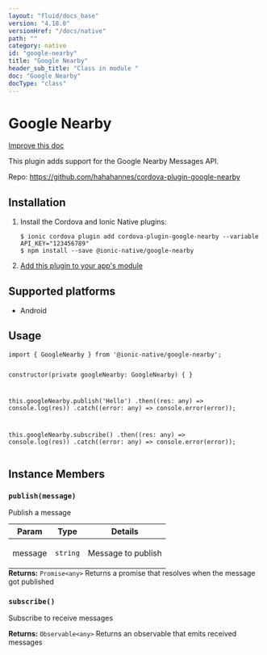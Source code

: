 ```yaml
---
layout: "fluid/docs_base"
version: "4.18.0"
versionHref: "/docs/native"
path: ""
category: native
id: "google-nearby"
title: "Google Nearby"
header_sub_title: "Class in module "
doc: "Google Nearby"
docType: "class"
---
```


<h1 class="api-title">Google Nearby</h1>

<a class="improve-v2-docs" href="http://github.com/ionic-team/ionic-native/edit/master/src/@ionic-native/plugins/google-nearby/index.ts#L2">
  Improve this doc
</a>







<p>This plugin adds support for the Google Nearby Messages API.</p>


<p>Repo:
  <a href="https://github.com/hahahannes/cordova-plugin-google-nearby">
    https://github.com/hahahannes/cordova-plugin-google-nearby
  </a>
</p>


<h2><a class="anchor" name="installation" href="#installation"></a>Installation</h2>
<ol class="installation">
  <li>Install the Cordova and Ionic Native plugins:<br>
    <pre><code class="nohighlight">$ ionic cordova plugin add cordova-plugin-google-nearby --variable API_KEY="123456789"
$ npm install --save @ionic-native/google-nearby
</code></pre>
  </li>
  <li><a href="https://ionicframework.com/docs/native/#Add_Plugins_to_Your_App_Module">Add this plugin to your app's module</a></li>
</ol>



<h2><a class="anchor" name="platforms" href="#platforms"></a>Supported platforms</h2>
<ul>
  <li>Android</li>
</ul>






<h2><a class="anchor" name="usage" href="#usage"></a>Usage</h2>
<pre><code class="lang-typescript">import { GoogleNearby } from &#39;@ionic-native/google-nearby&#39;;


constructor(private googleNearby: GoogleNearby) { }

this.googleNearby.publish(&#39;Hello&#39;)
  .then((res: any) =&gt; console.log(res))
  .catch((error: any) =&gt; console.error(error));

this.googleNearby.subscribe()
  .then((res: any) =&gt; console.log(res))
  .catch((error: any) =&gt; console.error(error));
</code></pre>








<h2><a class="anchor" name="instance-members" href="#instance-members"></a>Instance Members</h2>
<h3><a class="anchor" name="publish" href="#publish"></a><code>publish(message)</code></h3>


Publish a message
<table class="table param-table" style="margin:0;">
  <thead>
  <tr>
    <th>Param</th>
    <th>Type</th>
    <th>Details</th>
  </tr>
  </thead>
  <tbody>
  <tr>
    <td>
      message</td>
    <td>
      <code>string</code>
    </td>
    <td>
      <p>Message to publish</p>
</td>
  </tr>
  </tbody>
</table>

<div class="return-value" markdown="1">
  <i class="icon ion-arrow-return-left"></i>
  <b>Returns:</b> <code>Promise&lt;any&gt;</code> Returns a promise that resolves when the message got published
</div><h3><a class="anchor" name="subscribe" href="#subscribe"></a><code>subscribe()</code></h3>




Subscribe to receive messages


<div class="return-value" markdown="1">
  <i class="icon ion-arrow-return-left"></i>
  <b>Returns:</b> <code>Observable&lt;any&gt;</code> Returns an observable that emits received messages
</div>





